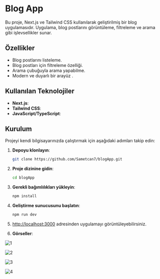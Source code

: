 # Blog App

Bu proje, Next.js ve Tailwind CSS kullanılarak geliştirilmiş bir blog uygulamasıdır. Uygulama, blog postlarını görüntüleme, filtreleme ve arama gibi işlevsellikler sunar.

## Özellikler

- Blog postlarını listeleme.
- Blog postları için filtreleme özelliği.
- Arama çubuğuyla arama yapabilme.
- Modern ve duyarlı bir arayüz .
 ## Kullanılan Teknolojiler

- **Next.js**: 
- **Tailwind CSS**:  
- **JavaScript/TypeScript**:  

## Kurulum

Projeyi kendi bilgisayarınızda çalıştırmak için aşağıdaki adımları takip edin:

1. **Depoyu klonlayın**:
    ```bash
    git clone https://github.com/Sametcan7/blogApp.git
    ```
2. **Proje dizinine gidin**:
    ```bash
    cd blogApp
    ```
3. **Gerekli bağımlılıkları yükleyin**:
    ```bash
    npm install
    ```
4. **Geliştirme sunucusunu başlatın**:
    ```bash
    npm run dev
    ```

5. [http://localhost:3000](http://localhost:3000) adresinden uygulamayı görüntüleyebilirsiniz.


6. **Görseller**:

![1](https://github.com/user-attachments/assets/09636769-6e01-489b-af23-fee45e12f63e)

![2](https://github.com/user-attachments/assets/e3fc5d74-03aa-4162-a3f4-1df189877043)

![3](https://github.com/user-attachments/assets/22eef64a-66b0-4de4-a9a5-043a523bf649)

![4](https://github.com/user-attachments/assets/0b1e3294-ee41-4bdf-872a-15f33fbc05ff)

